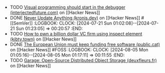 - TODO [Visual programming should start in the debugger (interjectedfuture.com)](https://news.ycombinator.com/item?id=40968215) on [[Hacker News]]
- DONE [Never Update Anything (kronis.dev)](https://news.ycombinator.com/item?id=41009942) on [[Hacker News]] #[[SemVer]]
  :LOGBOOK:
  CLOCK: [2024-07-21 Sun 01:02:08]--[2024-07-21 Sun 01:23:05] =>  00:20:57
  :END:
- TODO [How to pwn a billion dollar VC firm using inspect element (kibty.town)](https://news.ycombinator.com/item?id=41016768) on [[Hacker News]]
- DONE [The European Union must keep funding free software (public.cat)](https://news.ycombinator.com/item?id=41010458) on [[Hacker News]] #FOSS
  :LOGBOOK:
  CLOCK: [2024-08-05 Mon 01:05:16]--[2024-08-05 Mon 01:17:11] =>  00:11:55
  :END:
- TODO [Garage: Open-Source Distributed Object Storage (deuxfleurs.fr)](https://news.ycombinator.com/item?id=41013004) on [[Hacker News]]